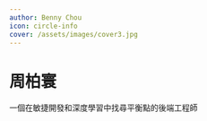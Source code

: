 ```yaml
---
author: Benny Chou
icon: circle-info
cover: /assets/images/cover3.jpg
---
```


# 周柏寰

一個在敏捷開發和深度學習中找尋平衡點的後端工程師

